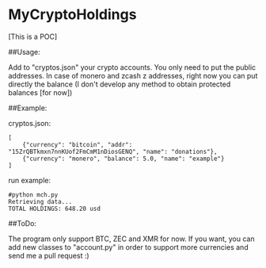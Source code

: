 # MyCryptoHoldings

[This is a POC]

##Usage:

Add to "cryptos.json" your crypto accounts. You only need to put the public addresses. In case of monero and zcash z addresses, right now you can put directly the balance (I don't develop any method to obtain protected balances [for now])

##Example:

cryptos.json:
```
[
	{"currency": "bitcoin", "addr": "15ZrQBTkmxn7nnKUof2FmCmM1nDiosGENQ", "name": "donations"},
	{"currency": "monero", "balance": 5.0, "name": "example"}
]
```

run example:
```
#python mch.py 
Retrieving data...
TOTAL HOLDINGS: 648.20 usd
```

##ToDo:

The program only support BTC, ZEC and XMR for now. If you want, you can add new classes to "account.py" in order to support more currencies and send me a pull request :)
